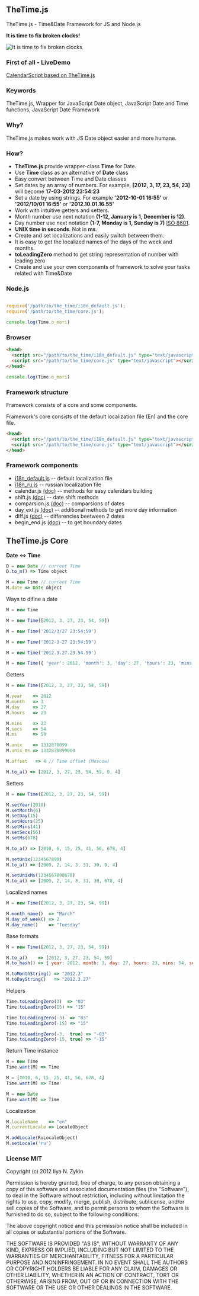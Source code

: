 ## TheTime.js

TheTime.js - Time&Date Framework for JS and Node.js

**It is time to fix broken clocks!**

![It is time to fix broken clocks](https://raw.github.com/the-teacher/TheTime.js/master/liquid_clock.jpg)

### First of all - LiveDemo

[CalendarScript based on TheTime.js](http://jsfiddle.net/vycFT/)

### Keywords

TheTime.js, Wrapper for JavaScript Date object, JavaScript Date and Time functions, JavaScript Date Framework

### Why?

TheTime.js makes work with JS Date object easier and more humane.

### How?

* **TheTime.js** provide wrapper-class **Time** for Date.
* Use **Time** class as an alternative of **Date** class
* Easy convert between Time and Date classes
* Set dates by an array of numbers. For example, **[2012, 3, 17, 23, 54, 23]** will become **17-03-2012 23:54:23**
* Set a date by using strings. For example **'2012-10-01 16:55'** or **'2012/10/01 16:55'** or **'2012.10.01.16.55'**
* Work with intuitive getters and setters.
* Month number use next notation ​​**(1-12, January is 1, December is 12)**.
* Day number use next notation **(1-7, Monday is 1, Sunday is 7)** [ISO 8601](http://dotat.at/tmp/ISO_8601-2004_E.pdf).
* **UNIX time in seconds**. Not in **ms**.
* Create and set localizations and easily switch between them.
* It is easy to get the localized names of the days of the week and months.
* **toLeadingZero** method to get string representation of number with leading zero
* Create and use your own components of framework to solve your tasks related with Time&Date


### Node.js

```javascript

require('/path/to/the_time/i18n_default.js');
require('/path/to/the_time/core.js');

console.log(Time.o_mori)
```

### Browser

```html
<head>
  <script src="/path/to/the_time/i18n_default.js" type="text/javascript"></script>
  <script src="/path/to/the_time/core.js" type="text/javascript"></script>
</head>
```

```javascript
console.log(Time.o_mori)
```

### Framework structure

Framework consists of a core and some components.

Framework's core  consists of the default localization file (En) and the core file.

```html
<head>
  <script src="/path/to/the_time/i18n_default.js" type="text/javascript"></script>
  <script src="/path/to/the_time/core.js" type="text/javascript"></script>
</head>
```

### Framework components


* [i18n_default.js](https://github.com/the-teacher/the_time/blob/master/TheTime.js/i18n_default.js) -- default localization file
* [i18n_ru.js](https://github.com/the-teacher/the_time/blob/master/TheTime.js/i18n_ru.js) -- russian localization file
* calendar.js [(doc)](https://github.com/the-teacher/the_time/blob/master/docs/calendar.md) -- methods for easy calendars building
* shift.js [(doc)](https://github.com/the-teacher/the_time/blob/master/docs/shift.md) -- date shift methods
* comparsion.js [(doc)](https://github.com/the-teacher/the_time/blob/master/docs/comparsion.md) -- comparsions of dates
* day_ext.js [(doc)](https://github.com/the-teacher/the_time/blob/master/docs/day_ext.md) -- additional methods to get more day information
* diff.js [(doc)](https://github.com/the-teacher/the_time/blob/master/docs/diff.md) -- differencies beetween 2 dates
* begin_end.js [(doc)](https://github.com/the-teacher/the_time/blob/master/docs/begin_end.md) -- to get boundary dates

## TheTime.js Core

**Date** <=> **Time**

```javascript
D = new Date // current Time
D.to_m() => Time object
```

```javascript
M = new Time // current Time
M.date => Date object
```

Ways to difine a date

```javascript
M = new Time

M = new Time([2012, 3, 27, 23, 54, 59])

M = new Time('2012/3/27 23:54:59')

M = new Time('2012-3-27 23:54:59')

M = new Time('2012.3.27.23.54.59')

M = new Time({ 'year': 2012, 'month': 3, 'day': 27, 'hours': 23, 'mins': 54, 'secs': 59 })

```

Getters

```javascript
M = new Time([2012, 3, 27, 23, 54, 59])

M.year    => 2012
M.month   => 3
M.day     => 27
M.hours   => 23

M.mins    => 23
M.secs    => 54
M.ms      => 59

M.unix    => 1332878099
M.unix_ms => 1332878099000

M.offset   => 4 // Time offset (Moscow)

M.to_a() => [2012, 3, 27, 23, 54, 59, 0, 4]
```

Setters

```javascript
M = new Time([2012, 3, 27, 23, 54, 59])

M.setYear(2010)
M.setMonth(6)
M.setDay(15)
M.setHours(25)
M.setMins(41)
M.setSecs(56)
M.setMs(678)

M.to_a() => [2010, 6, 15, 25, 41, 56, 678, 4]

M.setUnix(1234567890)
M.to_a() => [2009, 2, 14, 3, 31, 30, 0, 4]

M.setUnixMs(1234567890678)
M.to_a() => [2009, 2, 14, 3, 31, 30, 678, 4]
```

Localized names

```javascript
M = new Time([2012, 3, 27, 23, 54, 59])

M.month_name()  => "March"
M.day_of_week() => 2
M.day_name()    => "Tuesday"
```

Base formats

```javascript
M = new Time([2012, 3, 27, 23, 54, 59])

M.to_a()    => [2012, 3, 27, 23, 54, 59]
M.to_hash() => { year: 2012, month: 3, day: 27, hours: 23, mins: 54, secs: 59, ms: 0, offset: 4 }

M.toMonthString() => "2012.3"
M.toDayString()   => "2012.3.27"
```

Helpers

```javascript
Time.toLeadingZero(3)  => "03"
Time.toLeadingZero(15) => "15"

Time.toLeadingZero(-3)  => "03"
Time.toLeadingZero(-15) => "15"

Time.toLeadingZero(-3,  true) => "-03"
Time.toLeadingZero(-15, true) => "-15"
```

Return Time instance

```javascript
M = new Time
Time.want(M) => Time

M = [2010, 6, 15, 25, 41, 56, 678, 4]
Time.want(M) => Time

M = new Date
Time.want(M) => Time
```

Localization

```javascript
M.localeName    => "en"
M.currentLocale => LocaleObject

M.addLocale(RuLocaleObject)
M.setLocale('ru')
```

### License MIT

Copyright (c) 2012 Ilya N. Zykin

Permission is hereby granted, free of charge, to any person obtaining
a copy of this software and associated documentation files (the
"Software"), to deal in the Software without restriction, including
without limitation the rights to use, copy, modify, merge, publish,
distribute, sublicense, and/or sell copies of the Software, and to
permit persons to whom the Software is furnished to do so, subject to
the following conditions:

The above copyright notice and this permission notice shall be
included in all copies or substantial portions of the Software.

THE SOFTWARE IS PROVIDED "AS IS", WITHOUT WARRANTY OF ANY KIND,
EXPRESS OR IMPLIED, INCLUDING BUT NOT LIMITED TO THE WARRANTIES OF
MERCHANTABILITY, FITNESS FOR A PARTICULAR PURPOSE AND
NONINFRINGEMENT. IN NO EVENT SHALL THE AUTHORS OR COPYRIGHT HOLDERS BE
LIABLE FOR ANY CLAIM, DAMAGES OR OTHER LIABILITY, WHETHER IN AN ACTION
OF CONTRACT, TORT OR OTHERWISE, ARISING FROM, OUT OF OR IN CONNECTION
WITH THE SOFTWARE OR THE USE OR OTHER DEALINGS IN THE SOFTWARE.